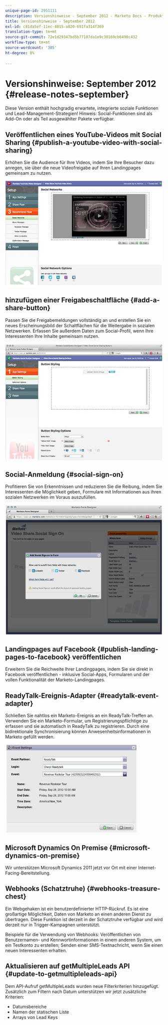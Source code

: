 ```yaml
---
unique-page-id: 2951111
description: Versionshinweise - September 2012 - Marketo Docs - Produktdokumentation
title: Versionshinweise - September 2012
exl-id: c81da5ef-11ec-4015-a820-691fa314f369
translation-type: tm+mt
source-git-commit: 72e1d29347bd5b77107da1e9c30169cb6490c432
workflow-type: tm+mt
source-wordcount: '305'
ht-degree: 0%

---
```


# Versionshinweise: September 2012 {#release-notes-september}

Diese Version enthält hochgradig erwartete, integrierte soziale Funktionen und Lead-Management-Strategien! Hinweis: Social-Funktionen sind als Add-On oder als Teil ausgewählter Pakete verfügbar.

## Veröffentlichen eines YouTube-Videos mit Social Sharing {#publish-a-youtube-video-with-social-sharing}

Erhöhen Sie die Audience für Ihre Videos, indem Sie Ihre Besucher dazu anregen, sie über die neue Videofreigabe auf Ihren Landingpages gemeinsam zu nutzen.

![](assets/image2014-9-23-10-3a39-3a21.png)

## hinzufügen einer Freigabeschaltfläche {#add-a-share-button}

Passen Sie die Freigabemeldungen vollständig an und erstellen Sie ein neues Erscheinungsbild der Schaltflächen für die Weitergabe in sozialen Netzwerken. Erfassen Sie außerdem Daten zum Social-Profil, wenn Ihre Interessenten Ihre Inhalte gemeinsam nutzen.

![](assets/image2014-9-23-10-3a39-3a46.png)

## Social-Anmeldung {#social-sign-on}

Profitieren Sie von Erkenntnissen und reduzieren Sie die Reibung, indem Sie Interessenten die Möglichkeit geben, Formulare mit Informationen aus ihren sozialen Netzwerken im Voraus auszufüllen.

![](assets/image2014-9-23-10-3a40-3a2.png)

## Landingpages auf Facebook {#publish-landing-pages-to-facebook} veröffentlichen

Erweitern Sie die Reichweite Ihrer Landingpages, indem Sie sie direkt in Facebook veröffentlichen - inklusive Social-Apps, Formularen und der vollen Funktionalität der Marketo-Landingpages.

## ReadyTalk-Ereignis-Adapter {#readytalk-event-adapter}

Schließen Sie nahtlos ein Marketo-Ereignis an ein ReadyTalk-Treffen an. Verwenden Sie ein Marketo-Formular, um Registrierungspflichtige zu erfassen und sie automatisch in ReadyTalk zu registrieren. Durch eine bidirektionale Synchronisierung können Anwesenheitsinformationen in Marketo gefüllt werden.

![](assets/image2014-9-23-10-3a40-3a16.png)

## Microsoft Dynamics On Premise {#microsoft-dynamics-on-premise}

Wir unterstützen Microsoft Dynamics 2011 jetzt vor Ort mit einer Internet-Facing-Bereitstellung.

## Webhooks (Schatztruhe) {#webhooks-treasure-chest}

Ein Webgehaken ist ein benutzerdefinierter HTTP-Rückruf. Es ist eine großartige Möglichkeit, Daten von Marketo an einen anderen Dienst zu übertragen. Diese Funktion ist derzeit in der Schatztruhe verfügbar und wird derzeit nur in Trigger-Kampagnen unterstützt.

Beispiele für die Verwendung von Webhooks: Veröffentlichen von Benutzernamen- und Kennwortinformationen in einem anderen System, um ein Testkonto zu erstellen; Senden einer SMS-Textnachricht, wenn Sie einen neuen Interessenten erhalten.

## Aktualisieren auf getMultipleLeads API {#update-to-getmultipleleads-api}

Dem API-Aufruf getMultipleLeads wurden neue Filterkriterien hinzugefügt. Zusätzlich zum Filtern nach Datum unterstützen wir jetzt zusätzliche Kriterien:

* Datumsbereiche
* Namen der statischen Liste
* Arrays von Lead Keys
